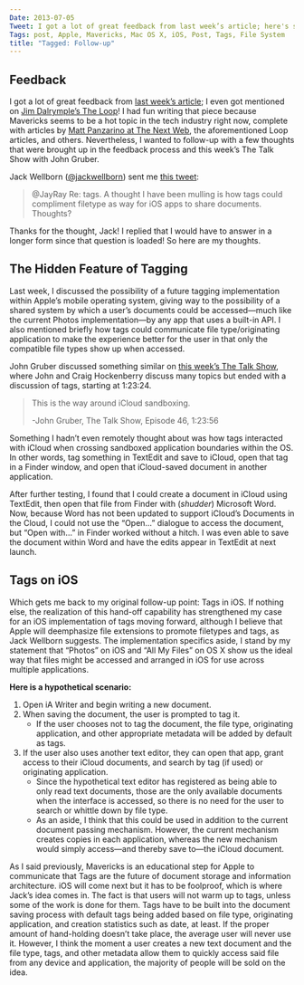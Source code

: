 ```yaml
---
Date: 2013-07-05
Tweet: I got a lot of great feedback from last week’s article; here's some follow-up.
Tags: post, Apple, Mavericks, Mac OS X, iOS, Post, Tags, File System
title: "Tagged: Follow-up"
---
```


<h2 id="feedback">Feedback</h2>

I got a lot of great feedback from <a href="/2013/06/apples-sneak-attack-on-the-file-system" title="Apple’s Sneak Attack on the File System - Engineered Eloquence">last week’s article</a>; I even got mentioned on <a href="http://www.loopinsight.com/2013/06/27/mavericks-finder-tags/" title="Mavericks Finder Tags - The Loop">Jim Dalrymple’s The Loop</a>! I had fun writing that piece because Mavericks seems to be a hot topic in the tech industry right now, complete with articles by <a href="http://thenextweb.com/apple/2013/06/28/os-x-mavericks-icloud-and-the-rise-of-the-populist-file-system/" title="OS X Mavericks, iCloud and the rise of the populist file system - The Next Web">Matt Panzarino at The Next Web</a>, the aforementioned Loop articles, and others. Nevertheless, I wanted to follow-up with a few thoughts that were brought up in the feedback process and this week’s The Talk Show with John Gruber.

Jack Wellborn (<a href="http://twitter.com/jackwellborn" title="Jack Wellborn - Twitter">@jackwellborn</a>) sent me <a href="https://twitter.com/JackWellborn/status/350630745825492992" title="RE: Tags">this tweet</a>:

<blockquote>
@JayRay Re: tags. A thought I have been mulling is how tags could compliment filetype as way for iOS apps to share documents. Thoughts?
</blockquote>

Thanks for the thought, Jack! I replied that I would have to answer in a longer form since that question is loaded! So here are my thoughts.

<h2 id="thehiddenfeatureoftagging">The Hidden Feature of Tagging</h2>

Last week, I discussed the possibility of a future tagging implementation within Apple’s mobile operating system, giving way to the possibility of a shared system by which a user’s documents could be accessed—much like the current Photos implementation—by any app that uses a built-in API. I also mentioned briefly how tags could communicate file type/originating application to make the experience better for the user in that only the compatible file types show up when accessed.

John Gruber discussed something similar on <a href="http://www.muleradio.net/thetalkshow/46/" title="The Talk Show, Episode 46: Close Encounters of the Seventh Kind">this week’s The Talk Show</a>, where John and Craig Hockenberry discuss many topics but ended with a discussion of tags, starting at 1:23:24.

<blockquote>
This is the way around iCloud sandboxing.

-John Gruber, The Talk Show, Episode 46, 1:23:56
</blockquote>

Something I hadn’t even remotely thought about was how tags interacted with iCloud when crossing sandboxed application boundaries within the OS. In other words, tag something in TextEdit and save to iCloud, open that tag in a Finder window, and open that iCloud-saved document in another application. 

After further testing, I found that I could create a document in iCloud using TextEdit, then open that file from Finder with (<em>shudder</em>) Microsoft Word. Now, because Word has not been updated to support iCloud’s Documents in the Cloud, I could not use the “Open…” dialogue to access the document, but “Open with…” in Finder worked without a hitch. I was even able to save the document within Word and have the edits appear in TextEdit at next launch.

<h2 id="tagsonios">Tags on iOS</h2>

Which gets me back to my original follow-up point: Tags in iOS. If nothing else, the realization of this hand-off capability has strengthened my case for an iOS implementation of tags moving forward, although I believe that Apple will deemphasize file extensions to promote filetypes and tags, as Jack Wellborn suggests. The implementation specifics aside, I stand by my statement that “Photos” on iOS and “All My Files” on OS X show us the ideal way that files might be accessed and arranged in iOS for use across multiple applications.

<strong>Here is a hypothetical scenario:</strong>

<ol><li>Open iA Writer and begin writing a new document.</li>
<li>When saving the document, the user is prompted to tag it.
<ul><li>If the user chooses not to tag the document, the file type, originating application, and other appropriate metadata will be added by default as tags.</li></ul></li>
<li>If the user also uses another text editor, they can open that app, grant access to their iCloud documents, and search by tag (if used) or originating application.
<ul><li>Since the hypothetical text editor has registered as being able to only read text documents, those are the only available documents when the interface is accessed, so there is no need for the user to search or whittle down by file type.</li>

<li>As an aside, I think that this could be used in addition to the current document passing mechanism. However, the current mechanism creates copies in each application, whereas the new mechanism would simply access—and thereby save to—the iCloud document.</li>

</ul></li>
</ol>As I said previously, Mavericks is an educational step for Apple to communicate that Tags are the future of document storage and information architecture. iOS will come next but it has to be foolproof, which is where Jack’s idea comes in. The fact is that users will not warm up to tags, unless some of the work is done for them. Tags have to be built into the document saving process with default tags being added based on file type, originating application, and creation statistics such as date, at least. If the proper amount of hand-holding doesn’t take place, the average user will never use it. However, I think the moment a user creates a new text document and the file type, tags, and other metadata allow them to quickly access said file from any device and application, the majority of people will be sold on the idea.